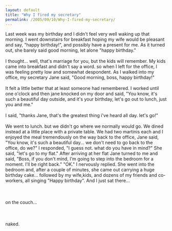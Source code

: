 ```yaml
---
layout: default
title: "Why I fired my secretary"
permalink: /2005/09/10/Why-I-fired-my-secretary/
---
```


Last week was my birthday and I didn't feel very well waking up that morning. I went downstairs for breakfast hoping my wife would be pleasant and say, &quot;happy birthday!&quot;, and possibly have a present for me. As it turned out, she barely said good morning, let alone &quot;happy birthday.&quot;<br/><br/>I thought... well, that's marriage for you, but the kids will remember. My kids came into breakfast and didn't say a word. so when I left for the office, I was feeling pretty low and somewhat despondent. As I walked into my office, my secretary Jane said, &quot;Good morning, boss, happy birthday!&quot;<br/><br/>It felt a little better that at least someone had remembered. I worked until one o'clock and then jane knocked on my door and said, &quot;You know, it's such a beautiful day outside, and it's your birthday, let's go out to lunch, just you and me.&quot;<br/><br/>I said, &quot;thanks Jane, that's the greatest thing i've heard all day. let's go!&quot;<br/><br/>We went to lunch. but we didn't go where we normally would go. We dined instead at a little place with a private table. We had two martinis each and I enjoyed the meal tremendously on the way back to the office, Jane said, <br/>&quot;You know, it's such a beautiful day... we don't need to go back to the office, do we?&quot; I responded, &quot;I guess not. what do you have in mind?&quot; She said, &quot;let's go to my flat.&quot; After arriving at her flat Jane turned to me and said, &quot;Boss, if you don't mind, I'm going to step into the bedroom for a moment. I'll be right back.&quot; &quot;OK.&quot; I nervously replied. She went into the bedroom and, after a couple of minutes, she came out carrying a huge birthday cake... followed by my wife,kids, and dozens of my friends and co-workers, all singing &quot;Happy birthday&quot;. And I just sat there...<br/><br/><br/><br/>on the couch... <br/><br/><br/><br/>naked.